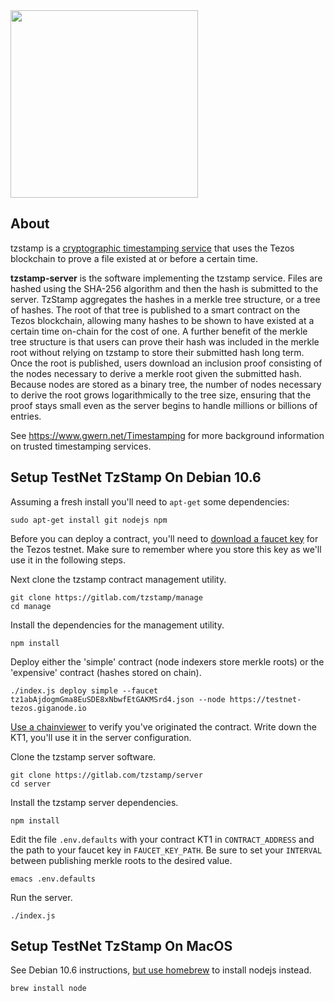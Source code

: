 <img src="https://tzstamp.io/workmark-small.png" width="300px" />

## About

tzstamp is a [cryptographic timestamping service](https://www.gwern.net/Timestamping)
that uses the Tezos blockchain to prove a file existed at or before a certain time.

**tzstamp-server** is the software implementing the tzstamp service. Files are
hashed using the SHA-256 algorithm and then the hash is submitted to the server.
TzStamp aggregates the hashes in a merkle tree structure, or a tree of hashes.
The root of that tree is published to a smart contract on the Tezos blockchain,
allowing many hashes to be shown to have existed at a certain time on-chain for
the cost of one. A further benefit of the merkle tree structure is that users
can prove their hash was included in the merkle root without relying on tzstamp
to store their submitted hash long term. Once the root is published, users download an
inclusion proof consisting of the nodes necessary to derive a merkle root given
the submitted hash. Because nodes are stored as a binary tree, the number of
nodes necessary to derive the root grows logarithmically to the tree size,
ensuring that the proof stays small even as the server begins to handle millions
or billions of entries.

See https://www.gwern.net/Timestamping for more background information on
trusted timestamping services.

## Setup TestNet TzStamp On Debian 10.6

Assuming a fresh install you'll need to `apt-get` some dependencies:

    sudo apt-get install git nodejs npm

Before you can deploy a contract, you'll need to [download a faucet
key](https://faucet.tzalpha.net/) for the Tezos testnet. Make sure to remember
where you store this key as we'll use it in the following steps.

Next clone the tzstamp contract management utility.

    git clone https://gitlab.com/tzstamp/manage
    cd manage

Install the dependencies for the management utility.

    npm install

Deploy either the 'simple' contract (node indexers store merkle roots) or the
'expensive' contract (hashes stored on chain).

    ./index.js deploy simple --faucet tz1abAjdogmGma8EuSDE8xNbwfEtGAKMSrd4.json --node https://testnet-tezos.giganode.io

[Use a chainviewer](https://better-call.dev/) to verify you've originated the
contract. Write down the KT1, you'll use it in the server configuration.

Clone the tzstamp server software.

    git clone https://gitlab.com/tzstamp/server
    cd server

Install the tzstamp server dependencies.

    npm install

Edit the file `.env.defaults` with your contract KT1 in `CONTRACT_ADDRESS` and
the path to your faucet key in `FAUCET_KEY_PATH`. Be sure to set your `INTERVAL`
between publishing merkle roots to the desired value.

    emacs .env.defaults

Run the server.

    ./index.js

## Setup TestNet TzStamp On MacOS

See Debian 10.6 instructions, [but use homebrew](https://brew.sh/) to install nodejs instead.

    brew install node

